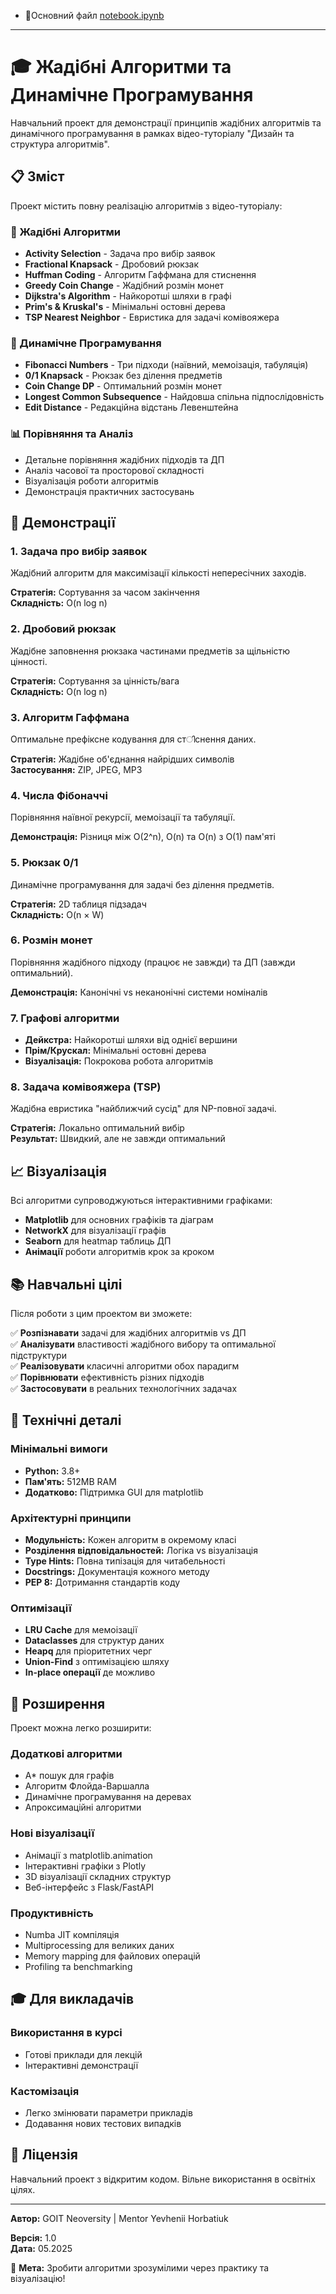 - 📗Основний файл [notebook.ipynb](notebook_main.ipynb)

---
# 🎓 Жадібні Алгоритми та Динамічне Програмування


Навчальний проект для демонстрації принципів жадібних алгоритмів та динамічного програмування в рамках відео-туторіалу "Дизайн та структура алгоритмів".

## 📋 Зміст

Проект містить повну реалізацію алгоритмів з відео-туторіалу:

### 🏃 Жадібні Алгоритми
- **Activity Selection** - Задача про вибір заявок  
- **Fractional Knapsack** - Дробовий рюкзак
- **Huffman Coding** - Алгоритм Гаффмана для стиснення
- **Greedy Coin Change** - Жадібний розмін монет
- **Dijkstra's Algorithm** - Найкоротші шляхи в графі
- **Prim's & Kruskal's** - Мінімальні остовні дерева
- **TSP Nearest Neighbor** - Евристика для задачі комівояжера

### 🧠 Динамічне Програмування  
- **Fibonacci Numbers** - Три підходи (наївний, мемоізація, табуляція)
- **0/1 Knapsack** - Рюкзак без ділення предметів
- **Coin Change DP** - Оптимальний розмін монет
- **Longest Common Subsequence** - Найдовша спільна підпослідовність
- **Edit Distance** - Редакційна відстань Левенштейна

### 📊 Порівняння та Аналіз
- Детальне порівняння жадібних підходів та ДП
- Аналіз часової та просторової складності
- Візуалізація роботи алгоритмів
- Демонстрація практичних застосувань

## 🎯 Демонстрації

### 1. Задача про вибір заявок
Жадібний алгоритм для максимізації кількості непересічних заходів.

**Стратегія:** Сортування за часом закінчення  
**Складність:** O(n log n)

### 2. Дробовий рюкзак  
Жадібне заповнення рюкзака частинами предметів за щільністю цінності.

**Стратегія:** Сортування за цінність/вага  
**Складність:** O(n log n)

### 3. Алгоритм Гаффмана
Оптимальне префіксне кодування для стിснення даних.

**Стратегія:** Жадібне об'єднання найрідших символів  
**Застосування:** ZIP, JPEG, MP3

### 4. Числа Фібоначчі
Порівняння наївної рекурсії, мемоізації та табуляції.

**Демонстрація:** Різниця між O(2^n), O(n) та O(n) з O(1) пам'яті

### 5. Рюкзак 0/1
Динамічне програмування для задачі без ділення предметів.

**Стратегія:** 2D таблиця підзадач  
**Складність:** O(n × W)

### 6. Розмін монет
Порівняння жадібного підходу (працює не завжди) та ДП (завжди оптимальний).

**Демонстрація:** Канонічні vs неканонічні системи номіналів

### 7. Графові алгоритми
- **Дейкстра:** Найкоротші шляхи від однієї вершини
- **Прім/Крускал:** Мінімальні остовні дерева  
- **Візуалізація:** Покрокова робота алгоритмів

### 8. Задача комівояжера (TSP)
Жадібна евристика "найближчий сусід" для NP-повної задачі.

**Стратегія:** Локально оптимальний вибір  
**Результат:** Швидкий, але не завжди оптимальний

## 📈 Візуалізація

Всі алгоритми супроводжуються інтерактивними графіками:

- **Matplotlib** для основних графіків та діаграм
- **NetworkX** для візуалізації графів  
- **Seaborn** для heatmap таблиць ДП
- **Анімації** роботи алгоритмів крок за кроком

## 📚 Навчальні цілі

Після роботи з цим проектом ви зможете:

✅ **Розпізнавати** задачі для жадібних алгоритмів vs ДП  
✅ **Аналізувати** властивості жадібного вибору та оптимальної підструктури  
✅ **Реалізовувати** класичні алгоритми обох парадигм  
✅ **Порівнювати** ефективність різних підходів  
✅ **Застосовувати** в реальних технологічних задачах  

## 🔧 Технічні деталі

### Мінімальні вимоги
- **Python:** 3.8+
- **Пам'ять:** 512MB RAM  
- **Додатково:** Підтримка GUI для matplotlib

### Архітектурні принципи
- **Модульність:** Кожен алгоритм в окремому класі
- **Розділення відповідальностей:** Логіка vs візуалізація
- **Type Hints:** Повна типізація для читабельності
- **Docstrings:** Документація кожного методу
- **PEP 8:** Дотримання стандартів коду

### Оптимізації
- **LRU Cache** для мемоізації
- **Dataclasses** для структур даних
- **Heapq** для пріоритетних черг  
- **Union-Find** з оптимізацією шляху
- **In-place операції** де можливо

## 🌟 Розширення

Проект можна легко розширити:

### Додаткові алгоритми
- A* пошук для графів
- Алгоритм Флойда-Варшалла
- Динамічне програмування на деревах
- Апроксимаційні алгоритми

### Нові візуалізації  
- Анімації з matplotlib.animation
- Інтерактивні графіки з Plotly
- 3D візуалізації складних структур
- Веб-інтерфейс з Flask/FastAPI

### Продуктивність
- Numba JIT компіляція
- Multiprocessing для великих даних
- Memory mapping для файлових операцій
- Profiling та benchmarking


## 🎓 Для викладачів

### Використання в курсі
- Готові приклади для лекцій
- Інтерактивні демонстрації  

### Кастомізація
- Легко змінювати параметри прикладів
- Додавання нових тестових випадків


## 📄 Ліцензія

Навчальний проект з відкритим кодом. Вільне використання в освітніх цілях.

---

**Автор:** GOIT Neoversity | Mentor Yevhenii Horbatiuk

**Версія:** 1.0  
**Дата:** 05.2025

🎯 **Мета:** Зробити алгоритми зрозумілими через практику та візуалізацію!